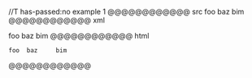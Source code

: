 //T has-passed:no
example 1
@@@@@@@@@@@@ src
	foo	baz		bim
@@@@@@@@@@@@ xml
<?xml version="1.0" encoding="UTF-8"?>
<!DOCTYPE document SYSTEM "CommonMark.dtd">
<document xmlns="http://commonmark.org/xml/1.0">
  <code_block>foo	baz		bim
</code_block>
</document>
@@@@@@@@@@@@ html
<pre><code>foo	baz		bim
</code></pre>
@@@@@@@@@@@@
